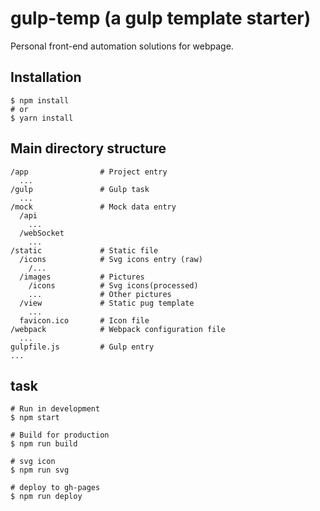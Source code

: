 # gulp-temp (a gulp template starter)

Personal front-end automation solutions for webpage.

## Installation
```shell
$ npm install
# or
$ yarn install
```

## Main directory structure
```text
/app                # Project entry
  ...
/gulp               # Gulp task
  ...
/mock               # Mock data entry
  /api              
    ...
  /webSocket
    ...
/static             # Static file
  /icons            # Svg icons entry (raw)
    /...
  /images           # Pictures
    /icons          # Svg icons(processed)
    ...             # Other pictures
  /view             # Static pug template
    ...
  favicon.ico       # Icon file
/webpack            # Webpack configuration file
  ...
gulpfile.js         # Gulp entry
...
```

## task
```shell
# Run in development
$ npm start

# Build for production
$ npm run build

# svg icon
$ npm run svg

# deploy to gh-pages
$ npm run deploy
```



